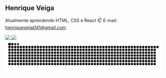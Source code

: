 ## Henrique Veiga


Atualmente aprendendo HTML, CSS e React
📫 E-mail: henriqueveiga141@gmail.com


<a href="https://github.com/HenriqueVeigaa/github-readme-stats">
  <img height=200 align="center" src="https://github-readme-stats.vercel.app/api?username=Henriqueveigaa&theme=dracula" />
</a>
<a href="https://github.com/HenriqueVeigaa/convoychat">
  <img height=200 align="center" src="https://github-readme-stats.vercel.app/api/top-langs?username=HenriqueVeigaa&layout=compact&langs_count=8&card_width=320&theme=dracula" />
</a>

<picture align="center">
  <source media="(prefers-color-scheme: dark)" srcset="https://raw.githubusercontent.com/HenriqueVeigaa/HenriqueVeigaa/output/github-contribution-grid-snake-dark.svg">
  <source media="(prefers-color-scheme: light)" srcset="https://raw.githubusercontent.com/HenriqueVeigaa/HenriqueVeigaa/output/github-contribution-grid-snake-dark.svg">
  <img align="center" alt="github contribution grid snake animation" src="https://raw.githubusercontent.com/HenriqueVeigaa/HenriqueVeigaa/output/github-contribution-grid-snake.svg">
</picture>




